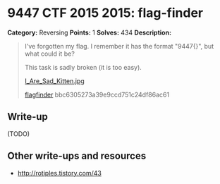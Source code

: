 # 9447 CTF 2015 2015: flag-finder

**Category:** Reversing
**Points:** 1
**Solves:** 434
**Description:**

> I've forgotten my flag. I remember it has the format "9447{<some string>}", but what could it be?
> 
> This task is sadly broken (it is too easy).
> 
> [I_Are_Sad_Kitten.jpg](./I_Are_Sad_Kitten.jpg)
> 
> [flagfinder](./flagfinder-bbc6305273a39e9ccd751c24df86ac61)  bbc6305273a39e9ccd751c24df86ac61


## Write-up

(TODO)

## Other write-ups and resources

* <http://rotiples.tistory.com/43>
